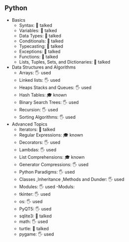 ## Python

- Basics
  - Syntax: 📢 	talked
  - Variables: 📢 	talked
  - Data Types: 📢 	talked
  - Conditionals: 📢 	talked
  - Typecasting: 📢 	talked
  - Exceptions: 📢 	talked
  - Functions: 📢 	talked
  - Lists, Tuples, Sets, and Dictionaries: 📢 	talked
- Data Structures and Algorithms
  - Arrays: 🖐️ used
  - Linked lists: 🖐️ used
  - Heaps Stacks and Queues: 🖐️ used
  - Hash Tables: 🎓 known
  - Binary Search Trees: 🖐️ used
  - Recursion: 🖐️ used
  - Sorting Algorithms: 🖐️ used
- Advanced Topics
  - Iterators: 📢 	talked
  - Regular Expressions: 🎓 known
  - Decorators: 🖐️ used
  - Lambdas: 🖐️ used
  - List Comprehensions: 🎓 known
  - Generator Compressions: 🖐️ used
  - Python Paradigms: 🖐️ used
  - Classes ,Inheritance ,Methods and Dunder: 🖐️ used
  - Modules: 🖐️ used
-Moduls:
  - tkinter: 🖐️ used
  - os: 🖐️ used
  - PyQT5: 🖐️ used
  - sqlite3: 📢 	talked
  - math: 🖐️ used
  - turtle: 📢 	talked
  - pygame: 🖐️ used
